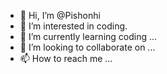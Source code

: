 - 👋 Hi, I’m @Pishonhi
- 👀 I’m interested in coding.
- 🌱 I’m currently learning coding ...
- 💞️ I’m looking to collaborate on ...
- 📫 How to reach me ...

<!---
Pishonhi/Pishonhi is a ✨ special ✨ repository because its `README.md` (this file) appears on your GitHub profile.
You can click the Preview link to take a look at your changes.
--->
